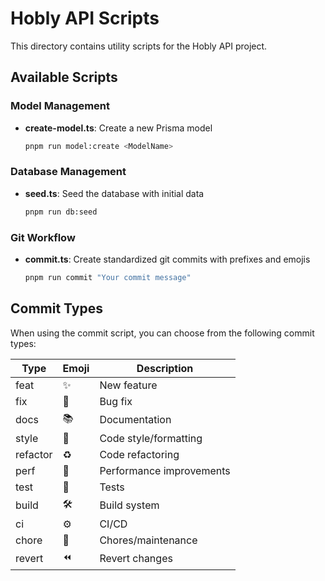 # Hobly API Scripts

This directory contains utility scripts for the Hobly API project.

## Available Scripts

### Model Management

- **create-model.ts**: Create a new Prisma model
  ```bash
  pnpm run model:create <ModelName>
  ```

### Database Management

- **seed.ts**: Seed the database with initial data
  ```bash
  pnpm run db:seed
  ```

### Git Workflow

- **commit.ts**: Create standardized git commits with prefixes and emojis
  ```bash
  pnpm run commit "Your commit message"
  ```

## Commit Types

When using the commit script, you can choose from the following commit types:

| Type     | Emoji | Description               |
|----------|-------|---------------------------|
| feat     | ✨    | New feature               |
| fix      | 🐛    | Bug fix                   |
| docs     | 📚    | Documentation             |
| style    | 💎    | Code style/formatting     |
| refactor | ♻️    | Code refactoring          |
| perf     | 🚀    | Performance improvements  |
| test     | 🧪    | Tests                     |
| build    | 🛠️    | Build system              |
| ci       | ⚙️    | CI/CD                     |
| chore    | 🧹    | Chores/maintenance        |
| revert   | ⏪    | Revert changes            |
